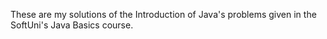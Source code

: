 These are my solutions of the Introduction of Java's problems given in the SoftUni's Java Basics course.
